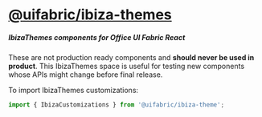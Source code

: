 # [@uifabric/ibiza-themes](http://dev.microsoft.com/fabric)

##### IbizaThemes components for Office UI Fabric React

These are not production ready components and __should never be used in product__. This IbizaThemes space is useful for testing new components whose APIs might change before final release.

To import IbizaThemes customizations:

```js
import { IbizaCustomizations } from '@uifabric/ibiza-theme';
```